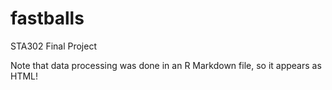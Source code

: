 # fastballs
STA302 Final Project

Note that data processing was done in an R Markdown file, so it appears as HTML!
